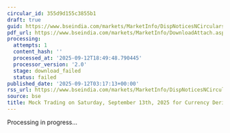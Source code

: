 ```yaml
---
circular_id: 355d9d155c3855b1
draft: true
guid: https://www.bseindia.com/markets/MarketInfo/DispNoticesNCirculars.aspx?Noticeid={2DBADEF4-D6D9-418B-843B-562DB71CF5B8}&noticeno=20250912-4&dt=09/12/2025&icount=4&totcount=103&flag=0
pdf_url: https://www.bseindia.com/markets/MarketInfo/DownloadAttach.aspx?id=20250912-4&attachedId=
processing:
  attempts: 1
  content_hash: ''
  processed_at: '2025-09-12T18:49:48.790445'
  processor_version: '2.0'
  stage: download_failed
  status: failed
published_date: '2025-09-12T03:17:13+00:00'
rss_url: https://www.bseindia.com/markets/MarketInfo/DispNoticesNCirculars.aspx?Noticeid={2DBADEF4-D6D9-418B-843B-562DB71CF5B8}&noticeno=20250912-4&dt=09/12/2025&icount=4&totcount=103&flag=0
source: bse
title: Mock Trading on Saturday, September 13th, 2025 for Currency Derivatives segment
---
```


Processing in progress...
